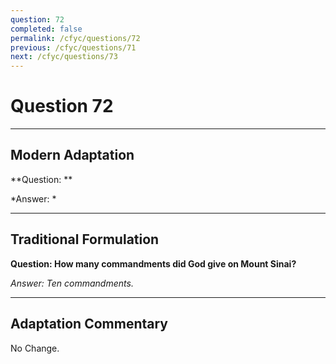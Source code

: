 ```yaml
---
question: 72
completed: false
permalink: /cfyc/questions/72
previous: /cfyc/questions/71
next: /cfyc/questions/73
---
```

# Question 72

---
## Modern Adaptation
**Question: **

*Answer: *

---
## Traditional Formulation
**Question: How many commandments did God give on Mount Sinai?**

*Answer: Ten commandments.*

---
## Adaptation Commentary
No Change.
